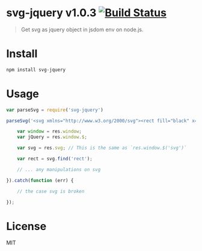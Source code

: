 # svg-jquery v1.0.3 [![Build Status](https://travis-ci.org/kt3k/svg-jquery.svg?branch=master)](https://travis-ci.org/kt3k/svg-jquery)

> Get svg as jquery object in jsdom env on node.js.

# Install

```sh
npm install svg-jquery
```

# Usage

```js
var parseSvg = require('svg-jquery')

parseSvg('<svg xmlns="http://www.w3.org/2000/svg"><rect fill="black" x="50" y="50" width="100" height="100"></rect></svg>').then(function (res) {

    var window = res.window;
    var jQuery = res.window.$;

    var svg = res.svg; // This is the same as `res.window.$('svg')`

    var rect = svg.find('rect');

    // ... any manipulations on svg

}).catch(function (err) {

    // the case svg is broken

});

```


# License

MIT

